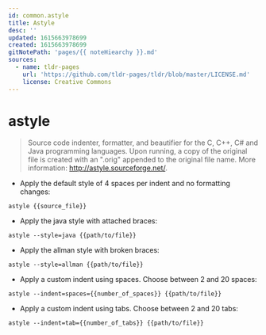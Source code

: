 ```yaml
---
id: common.astyle
title: Astyle
desc: ''
updated: 1615663978699
created: 1615663978699
gitNotePath: 'pages/{{ noteHiearchy }}.md'
sources:
  - name: tldr-pages
    url: 'https://github.com/tldr-pages/tldr/blob/master/LICENSE.md'
    license: Creative Commons
---
```

# astyle

> Source code indenter, formatter, and beautifier for the C, C++, C# and Java programming languages.
> Upon running, a copy of the original file is created with an ".orig" appended to the original file name.
> More information: <http://astyle.sourceforge.net/>.

- Apply the default style of 4 spaces per indent and no formatting changes:

`astyle {{source_file}}`

- Apply the java style with attached braces:

`astyle --style=java {{path/to/file}}`

- Apply the allman style with broken braces:

`astyle --style=allman {{path/to/file}}`

- Apply a custom indent using spaces. Choose between 2 and 20 spaces:

`astyle --indent=spaces={{number_of_spaces}} {{path/to/file}}`

- Apply a custom indent using tabs. Choose between 2 and 20 tabs:

`astyle --indent=tab={{number_of_tabs}} {{path/to/file}}`

